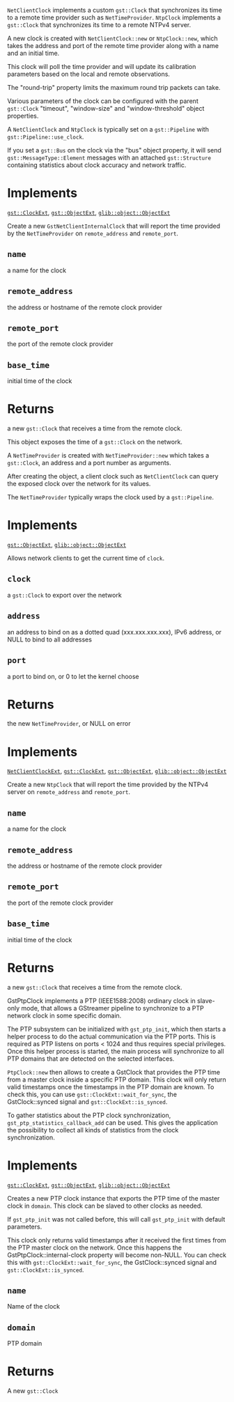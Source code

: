 <!-- file * -->
<!-- struct NetClientClock -->
`NetClientClock` implements a custom `gst::Clock` that synchronizes its time
to a remote time provider such as `NetTimeProvider`. `NtpClock`
implements a `gst::Clock` that synchronizes its time to a remote NTPv4 server.

A new clock is created with `NetClientClock::new` or
`NtpClock::new`, which takes the address and port of the remote time
provider along with a name and an initial time.

This clock will poll the time provider and will update its calibration
parameters based on the local and remote observations.

The "round-trip" property limits the maximum round trip packets can take.

Various parameters of the clock can be configured with the parent `gst::Clock`
"timeout", "window-size" and "window-threshold" object properties.

A `NetClientClock` and `NtpClock` is typically set on a `gst::Pipeline` with
`gst::Pipeline::use_clock`.

If you set a `gst::Bus` on the clock via the "bus" object property, it will
send `gst::MessageType::Element` messages with an attached `gst::Structure` containing
statistics about clock accuracy and network traffic.

# Implements

[`gst::ClockExt`](../gst/trait.ClockExt.html), [`gst::ObjectExt`](../gst/trait.ObjectExt.html), [`glib::object::ObjectExt`](../glib/object/trait.ObjectExt.html)
<!-- impl NetClientClock::fn new -->
Create a new `GstNetClientInternalClock` that will report the time
provided by the `NetTimeProvider` on `remote_address` and
`remote_port`.
## `name`
a name for the clock
## `remote_address`
the address or hostname of the remote clock provider
## `remote_port`
the port of the remote clock provider
## `base_time`
initial time of the clock

# Returns

a new `gst::Clock` that receives a time from the remote
clock.
<!-- struct NetTimeProvider -->
This object exposes the time of a `gst::Clock` on the network.

A `NetTimeProvider` is created with `NetTimeProvider::new` which
takes a `gst::Clock`, an address and a port number as arguments.

After creating the object, a client clock such as `NetClientClock` can
query the exposed clock over the network for its values.

The `NetTimeProvider` typically wraps the clock used by a `gst::Pipeline`.

# Implements

[`gst::ObjectExt`](../gst/trait.ObjectExt.html), [`glib::object::ObjectExt`](../glib/object/trait.ObjectExt.html)
<!-- impl NetTimeProvider::fn new -->
Allows network clients to get the current time of `clock`.
## `clock`
a `gst::Clock` to export over the network
## `address`
an address to bind on as a dotted quad
 (xxx.xxx.xxx.xxx), IPv6 address, or NULL to bind to all addresses
## `port`
a port to bind on, or 0 to let the kernel choose

# Returns

the new `NetTimeProvider`, or NULL on error
<!-- struct NtpClock -->


# Implements

[`NetClientClockExt`](trait.NetClientClockExt.html), [`gst::ClockExt`](../gst/trait.ClockExt.html), [`gst::ObjectExt`](../gst/trait.ObjectExt.html), [`glib::object::ObjectExt`](../glib/object/trait.ObjectExt.html)
<!-- impl NtpClock::fn new -->
Create a new `NtpClock` that will report the time provided by
the NTPv4 server on `remote_address` and `remote_port`.
## `name`
a name for the clock
## `remote_address`
the address or hostname of the remote clock provider
## `remote_port`
the port of the remote clock provider
## `base_time`
initial time of the clock

# Returns

a new `gst::Clock` that receives a time from the remote
clock.
<!-- struct PtpClock -->
GstPtpClock implements a PTP (IEEE1588:2008) ordinary clock in slave-only
mode, that allows a GStreamer pipeline to synchronize to a PTP network
clock in some specific domain.

The PTP subsystem can be initialized with `gst_ptp_init`, which then starts
a helper process to do the actual communication via the PTP ports. This is
required as PTP listens on ports < 1024 and thus requires special
privileges. Once this helper process is started, the main process will
synchronize to all PTP domains that are detected on the selected
interfaces.

`PtpClock::new` then allows to create a GstClock that provides the PTP
time from a master clock inside a specific PTP domain. This clock will only
return valid timestamps once the timestamps in the PTP domain are known. To
check this, you can use `gst::ClockExt::wait_for_sync`, the GstClock::synced
signal and `gst::ClockExt::is_synced`.

To gather statistics about the PTP clock synchronization,
`gst_ptp_statistics_callback_add` can be used. This gives the application
the possibility to collect all kinds of statistics from the clock
synchronization.

# Implements

[`gst::ClockExt`](../gst/trait.ClockExt.html), [`gst::ObjectExt`](../gst/trait.ObjectExt.html), [`glib::object::ObjectExt`](../glib/object/trait.ObjectExt.html)
<!-- impl PtpClock::fn new -->
Creates a new PTP clock instance that exports the PTP time of the master
clock in `domain`. This clock can be slaved to other clocks as needed.

If `gst_ptp_init` was not called before, this will call `gst_ptp_init` with
default parameters.

This clock only returns valid timestamps after it received the first
times from the PTP master clock on the network. Once this happens the
GstPtpClock::internal-clock property will become non-NULL. You can
check this with `gst::ClockExt::wait_for_sync`, the GstClock::synced signal and
`gst::ClockExt::is_synced`.
## `name`
Name of the clock
## `domain`
PTP domain

# Returns

A new `gst::Clock`
